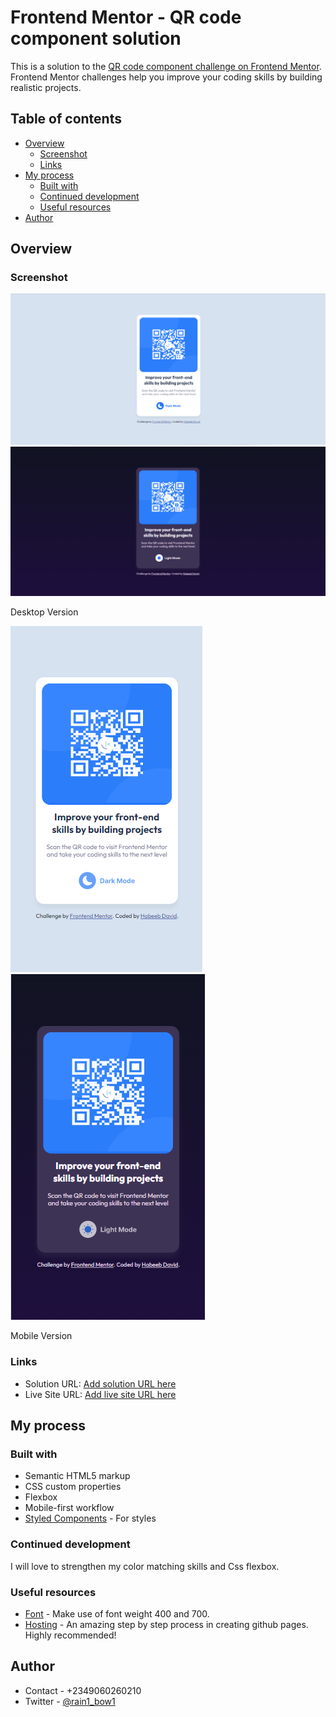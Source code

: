 # Frontend Mentor - QR code component solution

This is a solution to the [QR code component challenge on Frontend Mentor](https://www.frontendmentor.io/challenges/qr-code-component-iux_sIO_H). Frontend Mentor challenges help you improve your coding skills by building realistic projects.

## Table of contents

- [Overview](#overview)
  - [Screenshot](#screenshot)
  - [Links](#links)
- [My process](#my-process)
  - [Built with](#built-with)
  - [Continued development](#continued-development)
  - [Useful resources](#useful-resources)
- [Author](#author)

## Overview

### Screenshot
![](./images/screenshot_light.png)
![](./images/screenshot_dark.png)

Desktop Version

![](./images/screenshot_mobile_light.png)
![](./images/screenshot_mobile_dark.png)

Mobile Version



### Links

- Solution URL: [Add solution URL here](https://d-code-h.github.io/qr-code-component-main)
- Live Site URL: [Add live site URL here](https://d-code-h.github.io/qr-code-component-main)

## My process

### Built with

- Semantic HTML5 markup
- CSS custom properties
- Flexbox
- Mobile-first workflow
- [Styled Components](https://styled-components.com/) - For styles

### Continued development

I will love to strengthen my color matching skills and Css flexbox.

### Useful resources

- [Font](https://fonts.google.com/specimen/Outfit) - Make use of font weight 400 and 700.
- [Hosting](https://pages.github.com/) - An amazing step by step process in creating github pages. Highly recommended!

## Author

- Contact - +2349060260210
- Twitter - [@rain1_bow1](https://www.twitter.com/rain1_bow1)
